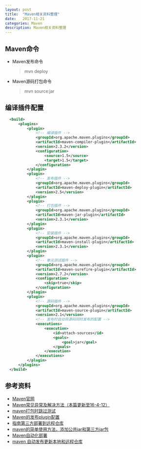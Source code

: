 ```yaml
---
layout: post
title:  "Maven相关资料整理"
date:   2017-11-21
categories: Maven
description: Maven相关资料整理
---
```



## Maven命令

- Maven发布命令
	> mvn deploy
- Maven源码打包命令
	> mvn source:jar

## 编译插件配置

  ```xml
    <build>
        <plugins>
            <plugin>
                <!-- 编译插件 -->
                <groupId>org.apache.maven.plugins</groupId>
                <artifactId>maven-compiler-plugin</artifactId>
                <version>2.3.2</version>
                <configuration>
                    <source>1.5</source>
                    <target>1.5</target>
                </configuration>
            </plugin>
            <plugin>
                <!-- 发布插件 -->
                <groupId>org.apache.maven.plugins</groupId>
                <artifactId>maven-deploy-plugin</artifactId>
                <version>2.5</version>
            </plugin>
            <plugin>
                <!-- 打包插件 -->
                <groupId>org.apache.maven.plugins</groupId>
                <artifactId>maven-jar-plugin</artifactId>
                <version>2.3.1</version>
            </plugin>
            <plugin>
                <!-- 安装插件 -->
                <groupId>org.apache.maven.plugins</groupId>
                <artifactId>maven-install-plugin</artifactId>
                <version>2.3.1</version>
            </plugin>
            <plugin>
                <!-- 单元测试插件 -->
                <groupId>org.apache.maven.plugins</groupId>
                <artifactId>maven-surefire-plugin</artifactId>
                <version>2.7.2</version>
                <configuration>
                    <skip>true</skip>
                </configuration>
            </plugin>
            <plugin>
                <!-- 源码插件 -->
                <groupId>org.apache.maven.plugins</groupId>
                <artifactId>maven-source-plugin</artifactId>
                <version>2.1</version>
                <!-- 发布时自动将源码同时发布的配置 -->
                <executions>
                    <execution>
                        <id>attach-sources</id>
                        <goals>
                            <goal>jar</goal>
                        </goals>
                    </execution>
                </executions>
            </plugin>
        </plugins>
    </build>
  ```


## 参考资料

- [Maven官网](http://maven.apache.org)
- [Maven常见异常及解决方法（本篇更新至16-4-12）](http://blog.csdn.net/nthack5730/article/details/46633287)
- [maven打包时跳过测试](http://blog.csdn.net/thc1987/article/details/42458895)
- [ Maven的发布plugin配置 ](http://fableking.iteye.com/blog/1424163)
- [指南第三方部署到远程仓库](http://ifeve.com/guide-3rd-party-jars-remote/)
- [maven的简单使用方法，添加公共jar和第三方jar包](http://blog.csdn.net/z654893465/article/details/60468165)
- [Maven自动化部署](http://www.yiibai.com/maven/maven_deployment_automation.html)
- [maven 自动发布更新本地和远程仓库 ](http://comeonbabye.iteye.com/blog/1742506)

